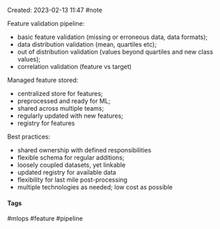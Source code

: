 Created: 2023-02-13 11:47
#note

Feature validation pipeline:
- basic feature validation (missing or erroneous data, data formats);
- data distribution validation (mean, quartiles etc);
- out of distribution validation (values beyond quartiles and new class values);
- correlation validation (feature vs target)

Managed feature stored:
- centralized store for features;
- preprocessed and ready for ML;
- shared across multiple teams;
- regularly updated with new features;
- registry for features

Best practices:
- shared ownership with defined responsibilities
- flexible schema for regular additions;
- loosely coupled datasets, yet linkable
- updated registry for available data
- flexibility for last mile post-processing
- multiple technologies as needed; low cost as possible

#### Tags
#mlops #feature #pipeline